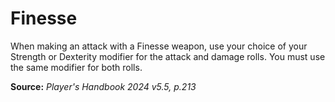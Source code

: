 # Finesse
When making an attack with a Finesse weapon, use your choice of your Strength or Dexterity modifier for the attack and damage rolls. You must use the same modifier for both rolls.

**Source:** *Player's Handbook 2024 v5.5, p.213*